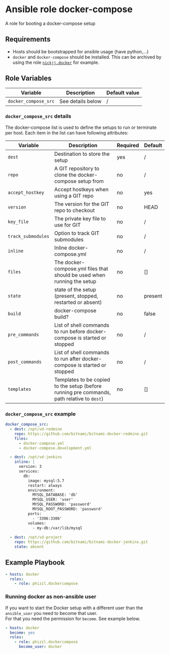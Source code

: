 # Ansible role docker-compose
A role for booting a docker-compose setup

## Requirements
- Hosts should be bootstrapped for ansible usage (have python,...)
- `docker` and `docker-compose` should be installed. This can be archived by using the role [`nickjj.docker`](https://github.com/nickjj/ansible-docker) for example.

## Role Variables

| Variable | Description | Default value |
|----------|-------------|---------------|
| `docker_compose_src`| See details below | / |

### `docker_compose_src` details

The docker-compose list is used to define the setups to run or terminate per host.   Each item in
the list can have following attributes:

| Variable | Description | Required | Default |
|----------|-------------|----------|---------|
| `dest` | Destination to store the setup | yes | / |
| `repo` | A GIT repository to clone the docker-compose setup from | no | / |
| `accept_hostkey` | Accept hostkeys when using a GIT repo | no | yes |
| `version` | The version for the GIT repo to checkout | no | HEAD |
| `key_file` | The private key file to use for GIT | no | / |
| `track_submodules` | Option to track GIT submodules | no | / |
| `inline` | Inline docker-compose.yml | no | / |
| `files` | The docker-compose.yml files that should be used when running the setup  | no | [] |
| `state` | state of the setup (present, stopped, restarted or absent) | no | present |
| `build` | docker-compose build?  | no | false |
| `pre_commands` | List of shell commands to run before docker-compose is started or stopped | no | / |
| `post_commands` | List of shell commands to run after docker-compose is started or stopped | no | / |
| `templates` | Templates to be copied to the setup (before running pre commands, path relative to `dest`) | no | [] |

### `docker_compose_src` example

```yaml
docker_compose_src:
  - dest: /opt/vd-redmine
    repo: https://github.com/bitnami/bitnami-docker-redmine.git
    files:
      - docker-compose.yml
      - docker-compose.development.yml

  - dest: /opt/vd-jenkins
    inline: |
      version: 3
      services:
        db:
          image: mysql:5.7
          restart: always
          environment:
            MYSQL_DATABASE: 'db'
            MYSQL_USER: 'user'
            MYSQL_PASSWORD: 'password'
            MYSQL_ROOT_PASSWORD: 'password'
          ports:
            - '3306:3306'
          volumes:
            - my-db:/var/lib/mysql
    
  - dest: /opt/vd-project
    repo: https://github.com/bitnami/bitnami-docker-jenkins.git
    state: absent
```

## Example Playbook

```yaml
- hosts: docker
  roles:
    - role: phizzl.dockercompose
```

### Running docker as non-ansible user

If you want to start the Docker setup with a different user than the `ansible_user` you need to become that user.  
For that you need the permission for `become`. See example below.

```yaml
- hosts: docker
  become: yes
  roles:
    - role: phizzl.dockercompose
      become_user: docker
```

